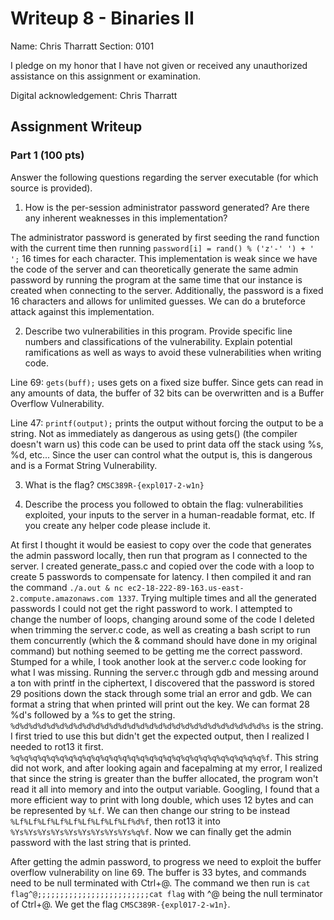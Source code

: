 # Writeup 8 - Binaries II

Name: Chris Tharratt
Section: 0101

I pledge on my honor that I have not given or received any unauthorized assistance on this assignment or examination.

Digital acknowledgement: Chris Tharratt

## Assignment Writeup

### Part 1 (100 pts)
Answer the following questions regarding the server executable (for which source is provided).

1. How is the per-session administrator password generated? Are there any inherent weaknesses in this implementation?

The administrator password is generated by first seeding the rand function with the current time then running `password[i] = rand() % ('z'-' ') + ' ';` 16 times for each character. This implementation is weak since we have the code of the server and can theoretically generate the same admin password by running the program at the same time that our instance is created when connecting to the server. Additionally, the password is a fixed 16 characters and allows for unlimited guesses. We can do a bruteforce attack against this implementation. 

2. Describe two vulnerabilities in this program. Provide specific line numbers and classifications of the vulnerability. Explain potential ramifications as well as ways to avoid these vulnerabilities when writing code.

Line 69: `gets(buff);` uses gets on a fixed size buffer. Since gets can read in any amounts of data, the buffer of 32 bits can be overwritten and is a Buffer Overflow Vulnerability.

Line 47: `printf(output);` prints the output without forcing the output to be a string. Not as immediately as dangerous as using gets() (the compiler doesn't warn us) this code can be used to print data off the stack using %s, %d, etc... Since the user can control what the output is, this is dangerous and is a Format String Vulnerability. 

3. What is the flag?
`CMSC389R-{expl017-2-w1n}`

4. Describe the process you followed to obtain the flag: vulnerabilities exploited, your inputs to the server in a human-readable format, etc. If you create any helper code please include it.

At first I thought it would be easiest to copy over the code that generates the admin password locally, then run that program as I connected to the server. I created generate_pass.c and copied over the code with a loop to create 5 passwords to compensate for latency. I then compiled it and ran the command `./a.out & nc ec2-18-222-89-163.us-east-2.compute.amazonaws.com 1337`. Trying multiple times and all the generated passwords I could not get the right password to work. I attempted to change the number of loops, changing around some of the code I deleted when trimming the server.c code, as well as creating a bash script to run them concurrently (which the & command should have done in my original command) but nothing seemed to be getting me the correct password. Stumped for a while, I took another look at the server.c code looking for what I was missing. Running the server.c through gdb and messing around a ton with printf in the ciphertext, I discovered that the password is stored 29 positions down the stack through some trial an error and gdb. We can format a string that when printed will print out the key. We can format 28 %d's followed by a %s to get the string. `%d%d%d%d%d%d%d%d%d%d%d%d%d%d%d%d%d%d%d%d%d%d%d%d%d%d%d%d%s` is the string. I first tried to use this but didn't get the expected output, then I realized I needed to rot13 it first. `%q%q%q%q%q%q%q%q%q%q%q%q%q%q%q%q%q%q%q%q%q%q%q%q%q%q%q%q%f`. This string did not work, and after looking again and facepalming at my error, I realized that since the string is greater than the buffer allocated, the program won't read it all into memory and into the output variable. Googling, I found that a more efficient way to print with long double, which uses 12 bytes and can be represented by `%Lf`. We can then change our string to be instead `%Lf%Lf%Lf%Lf%Lf%Lf%Lf%Lf%Lf%d%f`, then rot13 it into `%Ys%Ys%Ys%Ys%Ys%Ys%Ys%Ys%Ys%q%f`. Now we can finally get the admin password with the last string that is printed.

After getting the admin password, to progress we need to exploit the buffer overflow vulnerability on line 69. The buffer is 33 bytes, and commands need to be null terminated with Ctrl+@. The command we then run is `cat flag^@;;;;;;;;;;;;;;;;;;;;;;;;;cat flag` with ^@ being the null terminator of Ctrl+@. We get the flag `CMSC389R-{expl017-2-w1n}`. 
                                  
